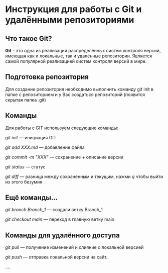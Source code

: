 # Инструкция для работы с Git и удалёнными репозиториями


## Что такое Git?
**Git** - это одна из реализаций распределённых систем контроля версий, имеющая как и локальные, так и удалённые репозитории. Является самой популярной реализацией систем контроля версий в мире.


## Подготовка репозитория
Для создание репозитория необходимо выполнить команду git init в папке с репозиторием и у Вас создаться репозиторий (появится скрытая папка .git)


## Команды 

Для работы с GIT используем следующие команды:

*git init* — инициация GIT

*git add XXX.md* — добавление файла

*git commit -m "XXX"* — сохранение + описание версии

*git status* — статус

*git diff* — разница между сохранённым и текущим, нажми *q* чтобы выйти из этого безумия


## Ещё команды...

*git branch Branch_1* — создали ветку Branch_1

*git checkout main* — переход в главную ветку main


## Команды для удалённого доступа

*git pull* — получение изменений и слияние с локальной версией

*git push* — отправка локальной версии на сайт..

....
